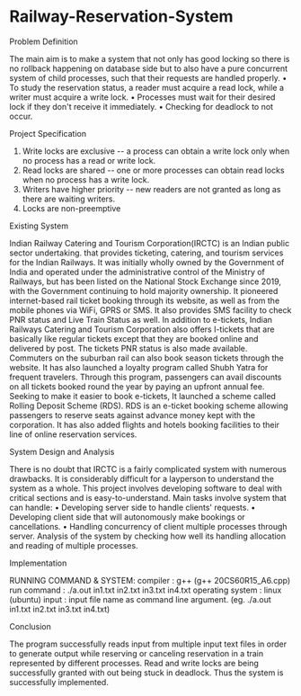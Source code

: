 # Railway-Reservation-System
 

Problem Definition



The main aim is to make a system that not only has good locking so there is no rollback happening on database side but to also have a pure concurrent system of child processes, such that their requests are handled properly.
    • To study the reservation status, a reader must acquire a read lock, while a writer must acquire a write lock.
    • Processes must wait for their desired lock if they don't receive it immediately.
    • Checking for deadlock to not occur.


Project Specification




1. Write locks are exclusive -- a process can obtain a write lock only when no process has a read or write lock.
2. Read locks are shared -- one or more processes can obtain read locks when no process has a write lock.
3. Writers have higher priority -- new readers are not granted as long as there are waiting writers.
4. Locks are non-preemptive

Existing System 

Indian Railway Catering and Tourism Corporation(IRCTC) is an Indian public sector undertaking. that provides ticketing, catering, and tourism services for the Indian Railways. It was initially wholly owned by the Government of India and operated under the administrative control of the Ministry of Railways, but has been listed on the National Stock Exchange since 2019, with the Government continuing to hold majority ownership.
It pioneered internet-based rail ticket booking through its website, as well as from the mobile phones via WiFi, GPRS or SMS. It also provides SMS facility to check PNR status and Live Train Status as well. In addition to e-tickets, Indian Railways Catering and Tourism Corporation also offers I-tickets that are basically like regular tickets except that they are booked online and delivered by post. The tickets PNR status is also made available. Commuters on the suburban rail can also book season tickets through the website. It has also launched a loyalty program called Shubh Yatra for frequent travelers. Through this program, passengers can avail discounts on all tickets booked round the year by paying an upfront annual fee.
Seeking to make it easier to book e-tickets, It launched a scheme called Rolling Deposit Scheme (RDS). RDS is an e-ticket booking scheme allowing passengers to reserve seats against advance money kept with the corporation. It has also added flights and hotels booking facilities to their line of online reservation services.


System Design and Analysis

There is no doubt that IRCTC is a fairly complicated system with numerous drawbacks. It is considerably difficult for a layperson to understand the system as a whole. This project involves developing software to deal with critical sections and is easy-to-understand.
Main tasks involve system that can handle:
    • Developing server side to handle clients' requests.
    • Developing client side that will autonomously make bookings or cancellations.
    • Handling concurrency of client multiple processes through server.
Analysis of the system by checking how well its handling allocation and reading of multiple processes.

Implementation



RUNNING COMMAND & SYSTEM:
 compiler : g++ (g++ 20CS60R15_A6.cpp)
 run command : ./a.out in1.txt in2.txt in3.txt in4.txt
 operating system : linux (ubuntu)
  input : input file name as command line argument. (eg. ./a.out in1.txt in2.txt in3.txt in4.txt)

Conclusion


The program successfully reads input from multiple input text files in order to generate output while reserving or canceling reservation in a train represented by different processes.
Read and write locks are being successfully granted with out being stuck in deadlock.
Thus the system is successfully implemented. 
